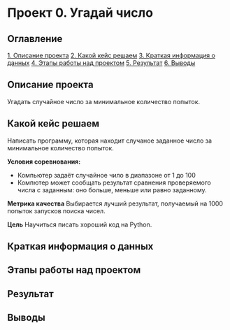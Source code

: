 # Проект 0. Угадай число

## Оглавление
[1. Описание проекта](https://github.com/SurenAleksanian/SF_DS_course/blob/main/project_0/readme.md#%Описание-проекта)
[2. Какой кейс решаем](https://github.com/SurenAleksanian/SF_DS_course/blob/main/project_0/readme.md#%Какой-кейс-решаем)
[3. Краткая информация о данных](https://github.com/SurenAleksanian/SF_DS_course/blob/main/project_0/readme.md#%Краткая-информация-о-данных)
[4. Этапы работы над проектом](https://github.com/SurenAleksanian/SF_DS_course/blob/main/project_0/readme.md#%Этапы-работы-над-проектом)
[5. Результат](https://github.com/SurenAleksanian/SF_DS_course/blob/main/project_0/readme.md#%Результат)
[6. Выводы](https://github.com/SurenAleksanian/SF_DS_course/blob/main/project_0/readme.md#%D0%B2%D1%8B%D0%B2%D0%BE%D0%B4%D1%8B)

## Описание проекта
Угадать случайное число за минимальное количество попыток.

## Какой кейс решаем
Написать программу, которая находит случаное заданное число за минимальное количество попыток.

**Условия соревнования:**
- Компьютер задаёт случайное чило в диапазоне от 1 до 100
- Компютер может сообщать результат сравнения проверяемого числа с заданным: оно больше, меньше или равно заданному.

**Метрика качества**
Выбирается лучший результат, получаемый на 1000 попыток запусков поиска чисел.

**Цель**
Научиться писать хороший код на Python.

## Краткая информация о данных

## Этапы работы над проектом

## Результат

## Выводы

